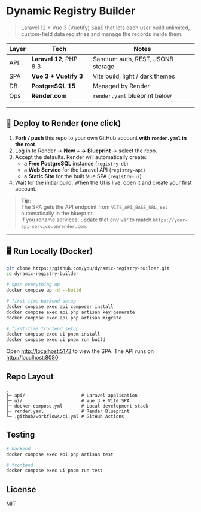 # Dynamic Registry Builder

> Laravel 12 + Vue 3 (Vuetify) SaaS that lets each user build unlimited, custom-field data registries and manage the records inside them.

| Layer | Tech | Notes |
|-------|------|-------|
| API   | **Laravel 12**, PHP 8.3 | Sanctum auth, REST, JSONB storage |
| SPA   | **Vue 3 + Vuetify 3**   | Vite build, light / dark themes |
| DB    | **PostgreSQL 15**       | Managed by Render |
| Ops   | **Render.com**          | `render.yaml` blueprint below |

---

## 🚀 Deploy to Render (one click)

1. **Fork / push** this repo to your own GitHub account **with `render.yaml` in the root**.  
2. Log in to Render → **New + → Blueprint** → select the repo.  
3. Accept the defaults. Render will automatically create:
   * a **Free PostgreSQL** instance (`registry-db`)
   * a **Web Service** for the Laravel API (`registry-api`)
   * a **Static Site** for the built Vue SPA (`registry-ui`)
4. Wait for the initial build. When the UI is live, open it and create your first account.

> **Tip:**  
> The SPA gets the API endpoint from `VITE_API_BASE_URL`, set automatically in the blueprint.  
> If you rename services, update that env var to match `https://your-api-service.onrender.com`.

---

## 🖥️ Run Locally (Docker)

```bash
git clone https://github.com/you/dynamic-registry-builder.git
cd dynamic-registry-builder

# spin everything up
docker compose up -d --build

# first-time backend setup
docker compose exec api composer install
docker compose exec api php artisan key:generate
docker compose exec api php artisan migrate

# first-time frontend setup
docker compose exec ui pnpm install
docker compose exec ui pnpm run build
```

Open <http://localhost:5173> to view the SPA. The API runs on
<http://localhost:8080>.

## Repo Layout

```
.
├─ api/                     # Laravel application
├─ ui/                      # Vue 3 + Vite SPA
├─ docker-compose.yml       # Local development stack
├─ render.yaml              # Render Blueprint
└─ .github/workflows/ci.yml # GitHub Actions
```

## Testing

```bash
# backend
docker compose exec api php artisan test

# frontend
docker compose exec ui pnpm run test
```

## License

MIT
